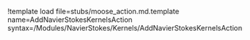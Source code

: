 !template load file=stubs/moose_action.md.template name=AddNavierStokesKernelsAction syntax=/Modules/NavierStokes/Kernels/AddNavierStokesKernelsAction